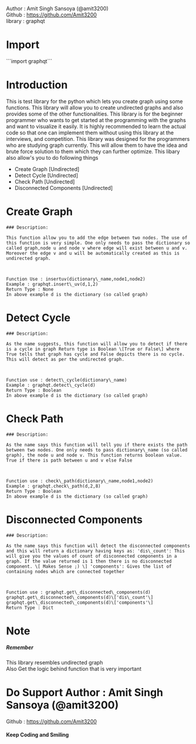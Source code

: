Author : Amit Singh Sansoya (@amit3200)  
Github : https://github.com/Amit3200  
library : graphqt  

# Import 

\`\`\`import graphqt\`\`\` 



# Introduction
This is test library for the python which lets you create graph using some functions. This library will allow you to create undirected graphs and also provides some of the other functionalities. This library is for the beginner programmer who wants to get started at the programming with the graphs and want to visualize it easily. It is highly recommended to learn the actual code so that one can implement them without using this library at the interviews, and competition. This library was designed for the programmers who are studying graph currently. This will allow them to have the idea and brute force solution to them which they can further optimize. This libary also allow's you to do following things

*   Create Graph \[Undirected\]
*   Detect Cycle \[Undirected\]
*   Check Path \[Undirected\]
*   Disconnected Components \[Undirected\]

#   Create Graph
    
    ### Description:
    
    This function allow you to add the edge between two nodes. The use of this function is very simple. One only needs to pass the dictionary so called graph,node u and node v where edge will exist between u and v. Moreover the edge v and u will be automatically created as this is undirected graph.
    
      
    
    Function Use : insertuv(dictionary\_name,node1,node2)  
    Example : graphqt.insert\_uv(d,1,2)  
    Return Type : None  
    In above example d is the dictionary (so called graph)  
    
#   Detect Cycle
    
    ### Description:
    
    As the name suggests, this function will allow you to detect if there is a cycle in graph Return type is Boolean \[True or False\] where True tells that graph has cycle and False depicts there is no cycle. This will detect as per the undirected graph.
    
      
    
    Function use : detect\_cycle(dictionary\_name)  
    Example : graphqt.detect\_cycle(d)  
    Return Type : Boolean  
    In above example d is the dictionary (so called graph)  
    
#   Check Path

    
    ### Description:
    
    As the name says this function will tell you if there exists the path between two nodes. One only needs to pass dictionary\_name (so called graph), the node u and node v. This function returns boolean value. True if there is path between u and v else False
    
      
    
    Function use : check\_path(dictionary\_name,node1,node2)  
    Example : graphqt.check\_path(d,2,8)  
    Return Type : Boolean  
    In above example d is the dictionary (so called graph)  
    
#   Disconnected Components

    
    ### Description:
    
    As the name says this function will detect the disconnected components and this will return a dictionary having keys as: 'dis\_count': This will give you the values of count of disconnected components in a graph. If the value returned is 1 then there is no disconnected component. \[ Makes Sense ;) \] 'components': Gives the list of containing nodes which are connected together
    
      
    
    Function use : graphqt.get\_disconnected\_components(d)  
    graphqt.get\_disconnected\_components(d)\['dis\_count'\]  
    graphqt.get\_disconnected\_components(d)\['components'\]  
    Return Type : Dict  
    

# Note

##### Remember

This library resembles undirected graph  
Also Get the logic behind function that is very important  
  
# Do Support Author : Amit Singh Sansoya (@amit3200)  
Github : https://github.com/Amit3200  

#### Keep Coding and Smiling
